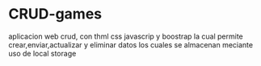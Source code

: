 # CRUD-games
aplicacion web crud, con thml css javascrip y boostrap la cual permite crear,enviar,actualizar y eliminar datos los cuales se almacenan meciante uso de local storage
